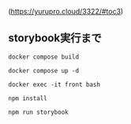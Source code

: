 (https://yurupro.cloud/3322/#toc3)
## storybook実行まで
```docker compose build```

```docker compose up -d```

```docker exec -it front bash```

```npm install```

```npm run storybook```

